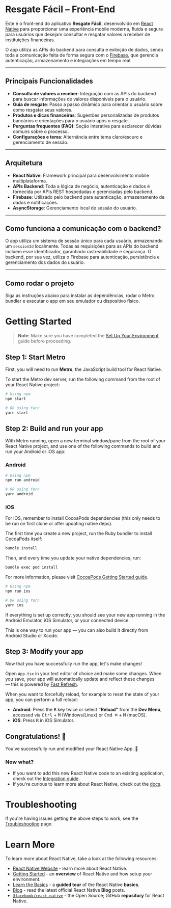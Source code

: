 # Resgate Fácil – Front-End

Este é o front-end do aplicativo **Resgate Fácil**, desenvolvido em [React Native](https://reactnative.dev) para proporcionar uma experiência mobile moderna, fluida e segura para usuários que desejam consultar e resgatar valores a receber de instituições financeiras.

O app utiliza as APIs do backend para consulta e exibição de dados, sendo toda a comunicação feita de forma segura com o [Firebase](https://firebase.google.com/), que gerencia autenticação, armazenamento e integrações em tempo real.

---

## Principais Funcionalidades

- **Consulta de valores a receber**: Integração com as APIs do backend para buscar informações de valores disponíveis para o usuário.
- **Guia de resgate**: Passo a passo dinâmico para orientar o usuário sobre como resgatar seus valores.
- **Produtos e dicas financeiras**: Sugestões personalizadas de produtos bancários e orientações para o usuário após o resgate.
- **Perguntas frequentes (FAQ)**: Seção interativa para esclarecer dúvidas comuns sobre o processo.
- **Configurações e tema**: Alternância entre tema claro/escuro e gerenciamento de sessão.

---

## Arquitetura

- **React Native**: Framework principal para desenvolvimento mobile multiplataforma.
- **APIs Backend**: Toda a lógica de negócio, autenticação e dados é fornecida por APIs REST hospedadas e gerenciadas pelo backend.
- **Firebase**: Utilizado pelo backend para autenticação, armazenamento de dados e notificações.
- **AsyncStorage**: Gerenciamento local de sessão do usuário.

---

## Como funciona a comunicação com o backend?

O app utiliza um sistema de sessão único para cada usuário, armazenando um `sessionId` localmente. Todas as requisições para as APIs do backend incluem esse identificador, garantindo rastreabilidade e segurança. O backend, por sua vez, utiliza o Firebase para autenticação, persistência e gerenciamento dos dados do usuário.

---

## Como rodar o projeto

Siga as instruções abaixo para instalar as dependências, rodar o Metro bundler e executar o app em seu emulador ou dispositivo físico.

# Getting Started

> **Note**: Make sure you have completed the [Set Up Your Environment](https://reactnative.dev/docs/set-up-your-environment) guide before proceeding.

## Step 1: Start Metro

First, you will need to run **Metro**, the JavaScript build tool for React Native.

To start the Metro dev server, run the following command from the root of your React Native project:

```sh
# Using npm
npm start

# OR using Yarn
yarn start
```

## Step 2: Build and run your app

With Metro running, open a new terminal window/pane from the root of your React Native project, and use one of the following commands to build and run your Android or iOS app:

### Android

```sh
# Using npm
npm run android

# OR using Yarn
yarn android
```

### iOS

For iOS, remember to install CocoaPods dependencies (this only needs to be run on first clone or after updating native deps).

The first time you create a new project, run the Ruby bundler to install CocoaPods itself:

```sh
bundle install
```

Then, and every time you update your native dependencies, run:

```sh
bundle exec pod install
```

For more information, please visit [CocoaPods Getting Started guide](https://guides.cocoapods.org/using/getting-started.html).

```sh
# Using npm
npm run ios

# OR using Yarn
yarn ios
```

If everything is set up correctly, you should see your new app running in the Android Emulator, iOS Simulator, or your connected device.

This is one way to run your app — you can also build it directly from Android Studio or Xcode.

## Step 3: Modify your app

Now that you have successfully run the app, let's make changes!

Open `App.tsx` in your text editor of choice and make some changes. When you save, your app will automatically update and reflect these changes — this is powered by [Fast Refresh](https://reactnative.dev/docs/fast-refresh).

When you want to forcefully reload, for example to reset the state of your app, you can perform a full reload:

- **Android**: Press the <kbd>R</kbd> key twice or select **"Reload"** from the **Dev Menu**, accessed via <kbd>Ctrl</kbd> + <kbd>M</kbd> (Windows/Linux) or <kbd>Cmd ⌘</kbd> + <kbd>M</kbd> (macOS).
- **iOS**: Press <kbd>R</kbd> in iOS Simulator.

## Congratulations! :tada:

You've successfully run and modified your React Native App. :partying_face:

### Now what?

- If you want to add this new React Native code to an existing application, check out the [Integration guide](https://reactnative.dev/docs/integration-with-existing-apps).
- If you're curious to learn more about React Native, check out the [docs](https://reactnative.dev/docs/getting-started).

# Troubleshooting

If you're having issues getting the above steps to work, see the [Troubleshooting](https://reactnative.dev/docs/troubleshooting) page.

# Learn More

To learn more about React Native, take a look at the following resources:

- [React Native Website](https://reactnative.dev) - learn more about React Native.
- [Getting Started](https://reactnative.dev/docs/environment-setup) - an **overview** of React Native and how setup your environment.
- [Learn the Basics](https://reactnative.dev/docs/getting-started) - a **guided tour** of the React Native **basics**.
- [Blog](https://reactnative.dev/blog) - read the latest official React Native **Blog** posts.
- [`@facebook/react-native`](https://github.com/facebook/react-native) - the Open Source; GitHub **repository** for React Native.
